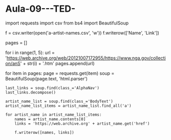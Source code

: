 ﻿# Aula-09---TED-
import requests
import csv
from bs4 import BeautifulSoup


f = csv.writer(open('a-artist-names.csv', 'w'))
f.writerow(['Name', 'Link'])

pages = []

for i in range(1, 5):
    url = 'https://web.archive.org/web/20121007172955/https://www.nga.gov/collection/anS' + str(i) + '.htm'
    pages.append(url)


for item in pages:
    page = requests.get(item)
    soup = BeautifulSoup(page.text, 'html.parser')

    last_links = soup.find(class_='AlphaNav')
    last_links.decompose()

    artist_name_list = soup.find(class_='BodyText')
    artist_name_list_items = artist_name_list.find_all('a')

    for artist_name in artist_name_list_items:
        names = artist_name.contents[0]
        links = 'https://web.archive.org' + artist_name.get('href')

        f.writerow([names, links])
        
        
